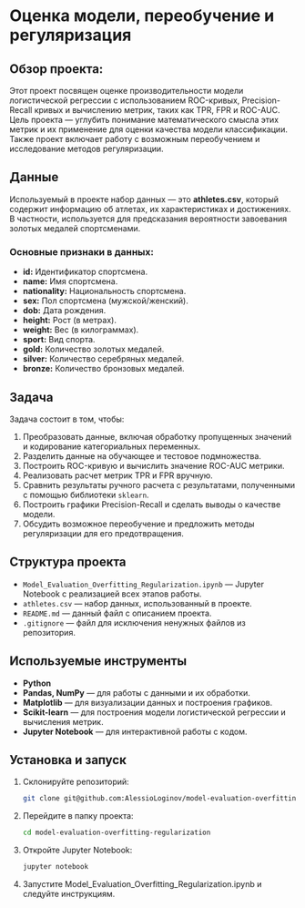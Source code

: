 # Оценка модели, переобучение и регуляризация

## Обзор проекта:

Этот проект посвящен оценке производительности модели логистической регрессии с использованием ROC-кривых, Precision-Recall кривых и вычислению метрик, таких как TPR, FPR и ROC-AUC. Цель проекта — углубить понимание математического смысла этих метрик и их применение для оценки качества модели классификации. Также проект включает работу с возможным переобучением и исследование методов регуляризации.

## Данные

Используемый в проекте набор данных — это **athletes.csv**, который содержит информацию об атлетах, их характеристиках и достижениях. В частности, используется для предсказания вероятности завоевания золотых медалей спортсменами.

### Основные признаки в данных:

- **id:** Идентификатор спортсмена.
- **name:** Имя спортсмена.
- **nationality:** Национальность спортсмена.
- **sex:** Пол спортсмена (мужской/женский).
- **dob:** Дата рождения.
- **height:** Рост (в метрах).
- **weight:** Вес (в килограммах).
- **sport:** Вид спорта.
- **gold:** Количество золотых медалей.
- **silver:** Количество серебряных медалей.
- **bronze:** Количество бронзовых медалей.

## Задача

Задача состоит в том, чтобы:

1. Преобразовать данные, включая обработку пропущенных значений и кодирование категориальных переменных.
2. Разделить данные на обучающее и тестовое подмножества.
3. Построить ROC-кривую и вычислить значение ROC-AUC метрики.
4. Реализовать расчет метрик TPR и FPR вручную.
5. Сравнить результаты ручного расчета с результатами, полученными с помощью библиотеки `sklearn`.
6. Построить графики Precision-Recall и сделать выводы о качестве модели.
7. Обсудить возможное переобучение и предложить методы регуляризации для его предотвращения.

## Структура проекта

- `Model_Evaluation_Overfitting_Regularization.ipynb` — Jupyter Notebook с реализацией всех этапов работы.
- `athletes.csv` — набор данных, использованный в проекте.
- `README.md` — данный файл с описанием проекта.
- `.gitignore` — файл для исключения ненужных файлов из репозитория.

## Используемые инструменты

- **Python**
- **Pandas, NumPy** — для работы с данными и их обработки.
- **Matplotlib** — для визуализации данных и построения графиков.
- **Scikit-learn** — для построения модели логистической регрессии и вычисления метрик.
- **Jupyter Notebook** — для интерактивной работы с кодом.

## Установка и запуск

1. Склонируйте репозиторий:
   ```bash
   git clone git@github.com:AlessioLoginov/model-evaluation-overfitting-regularization.git
2. Перейдите в папку проекта:
   ```bash
   cd model-evaluation-overfitting-regularization
3. Откройте Jupyter Notebook:
   ```bash
   jupyter notebook
4. Запустите Model_Evaluation_Overfitting_Regularization.ipynb и следуйте инструкциям.